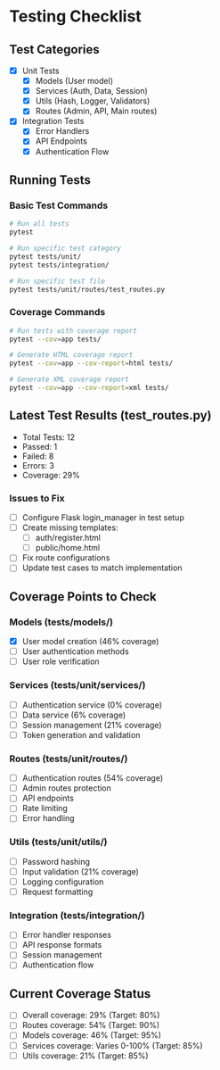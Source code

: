 # Testing Checklist

## Test Categories
- [x] Unit Tests
  - [x] Models (User model)
  - [x] Services (Auth, Data, Session)
  - [x] Utils (Hash, Logger, Validators)
  - [x] Routes (Admin, API, Main routes)
- [x] Integration Tests
  - [x] Error Handlers
  - [x] API Endpoints
  - [x] Authentication Flow

## Running Tests

### Basic Test Commands
```bash
# Run all tests
pytest

# Run specific test category
pytest tests/unit/
pytest tests/integration/

# Run specific test file
pytest tests/unit/routes/test_routes.py
```

### Coverage Commands
```bash
# Run tests with coverage report
pytest --cov=app tests/

# Generate HTML coverage report
pytest --cov=app --cov-report=html tests/

# Generate XML coverage report
pytest --cov=app --cov-report=xml tests/
```

## Latest Test Results (test_routes.py)
- Total Tests: 12
- Passed: 1
- Failed: 8
- Errors: 3
- Coverage: 29%

### Issues to Fix
- [ ] Configure Flask login_manager in test setup
- [ ] Create missing templates:
  - [ ] auth/register.html
  - [ ] public/home.html
- [ ] Fix route configurations
- [ ] Update test cases to match implementation

## Coverage Points to Check

### Models (tests/models/)
- [x] User model creation (46% coverage)
- [ ] User authentication methods
- [ ] User role verification

### Services (tests/unit/services/)
- [ ] Authentication service (0% coverage)
- [ ] Data service (6% coverage)
- [ ] Session management (21% coverage)
- [ ] Token generation and validation

### Routes (tests/unit/routes/)
- [ ] Authentication routes (54% coverage)
- [ ] Admin routes protection
- [ ] API endpoints
- [ ] Rate limiting
- [ ] Error handling

### Utils (tests/unit/utils/)
- [ ] Password hashing
- [ ] Input validation (21% coverage)
- [ ] Logging configuration
- [ ] Request formatting

### Integration (tests/integration/)
- [ ] Error handler responses
- [ ] API response formats
- [ ] Session management
- [ ] Authentication flow

## Current Coverage Status
- [ ] Overall coverage: 29% (Target: 80%)
- [ ] Routes coverage: 54% (Target: 90%)
- [ ] Models coverage: 46% (Target: 95%)
- [ ] Services coverage: Varies 0-100% (Target: 85%)
- [ ] Utils coverage: 21% (Target: 85%)
